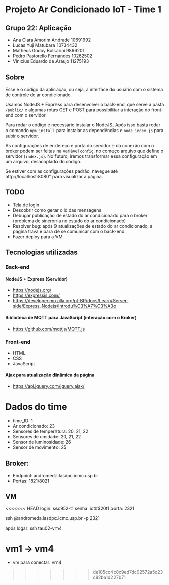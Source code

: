 # Projeto Ar Condicionado IoT - Time 1

## Grupo 22: Aplicação

- Ana Clara Amorim Andrade 10691992
- Lucas Yuji Matubara 10734432
- Matheus Godoy Bolsarini 9896201
- Pedro Pastorello Fernandes 10262502
- Vinıcius Eduardo de Araujo 11275193

## Sobre

Esse é o código da aplicação, ou seja, a interface do usuário com o sistema de controle do ar condicionado.

Usamos NodeJS + Express para desenvolver o back-end, que serve a pasta `/public/` e algumas rotas GET e POST para possibilitar a interação do front-end com o servidor.

Para rodar o código é necessário instalar o NodeJS.
Após isso basta rodar o comando `npm install` para instalar as dependências e `node index.js` para subir o servidor.

As configurações de endereço e porta do servidor e da conexão com o broker podem ser feitas na variável `config`, no começo arquivo que define o servidor (`index.js`). No futuro, iremos transformar essa configuração em um arquivo, desacoplado do código.

Se estiver com as configurações padrão, navegue até http://localhost:8080" para visualizar a página.


## TODO
- Tela de login
- Descobrir como gerar o id das mensagens
- Debugar publicação de estado do ar condicionado para o broker (problema de sincronia no estado do ar condicionado)
- Resolver bug: após 9 atualizações de estado do ar condicionado, a página trava e para de se comunicar com o back-end
- Fazer deploy para a VM

## Tecnologias utilizadas

### Back-end

#### NodeJS + Express (Servidor)
- https://nodejs.org/
- https://expressjs.com/
- https://developer.mozilla.org/pt-BR/docs/Learn/Server-side/Express_Nodejs/Introdu%C3%A7%C3%A3o

#### Biblioteca de MQTT para JavaScript (interação com o Broker)
- https://github.com/mqttjs/MQTT.js

### Front-end

- HTML
- CSS
- JavaScript

#### Ajax para atualização dinâmica da página
- https://api.jquery.com/jquery.ajax/

# Dados do time
- time_ID: 1
- Ar condicionado: 23
- Sensores de temperatura: 20, 21, 22
- Sensores de umidade: 20, 21, 22
- Sensor de luminosidade: 26
- Sensor de movimento: 25

## Broker:
- Endpoint: andromeda.lasdpc.icmc.usp.br
- Portas: 1821/8021

## VM
<<<<<<< HEAD
login: ssc952-t1
senha: iot#$20t1
porta: 2321


ssh <login>@andromeda.lasdpc.icmc.usp.br -p 2321

após logar: ssh tau02-vm4

vm1 -> vm4
=======
- vm para conectar: vm4
>>>>>>> de105cc4c8c9ed7dc02572a5c23c82ba1d227b71
